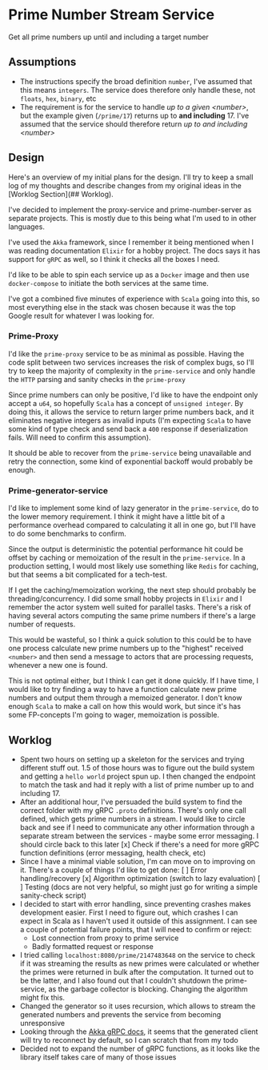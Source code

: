 # Prime Number Stream Service

Get all prime numbers up until and including a target number

## Assumptions

- The instructions specify the broad definition `number`, I've assumed that this means `integers`. The service does therefore only handle these, not `floats`, `hex`, `binary`, etc
- The requirement is for the service to handle *up to a given \<number\>*, but the example given (`/prime/17`) returns up to **and including** 17. I've assumed that the service should therefore return *up to and including \<number\>*

## Design

Here's an overview of my initial plans for the design. I'll try to keep a small log of my thoughts and describe changes from my original ideas in the [Worklog Section](## Worklog).

I've decided to implement the proxy-service and prime-number-server as separate projects. This is mostly due to this being what I'm used to in other languages.

I've used the `Akka` framework, since I remember it being mentioned when I was reading documentation `Elixir` for a hobby project. The docs says it has support for `gRPC` as well, so I think it checks all the boxes I need.

I'd like to be able to spin each service up as a `Docker` image and then use `docker-compose` to initiate the both services at the same time.

I've got a combined five minutes of experience with `Scala` going into this, so most everything else in the stack was chosen because it was the top Google result for whatever I was looking for.

### Prime-Proxy

I'd like the `prime-proxy` service to be as minimal as possible. Having the code split between two services increases the risk of complex bugs, so I'll try to keep the majority of complexity in the `prime-service` and only handle the `HTTP` parsing and sanity checks in the `prime-proxy`

Since prime numbers can only be positive, I'd like to have the endpoint only accept a `u64`, so hopefully `Scala` has a concept of `unsigned integer`. By doing this, it allows the service to return larger prime numbers back, and it eliminates negative integers as invalid inputs (I'm expecting `Scala` to have some kind of type check and send back a `400` response if deserialization fails. Will need to confirm this assumption).

It should be able to recover from the `prime-service` being unavailable and retry the connection, some kind of exponential backoff would probably be enough.

### Prime-generator-service

I'd like to implement some kind of lazy generator in the `prime-service`, do to the lower memory requirement. I think it might have a little bit of a performance overhead compared to calculating it all in one go, but I'll have to do some benchmarks to confirm.

Since the output is deterministic the potential performance hit could be offset by caching or memoization of the result in the `prime-service`. In a production setting, I would most likely use something like `Redis` for caching, but that seems a bit complicated for a tech-test.

If I get the caching/memoization working, the next step should probably be threading/concurrency. I did some small hobby projects in `Elixir` and I remember the actor system well suited for parallel tasks. There's a risk of having several actors computing the same prime numbers if there's a large number of requests.

This would be wasteful, so I think a quick solution to this could be to have one process calculate new prime numbers up to the "highest" received `<number>` and then send a message to actors that are processing requests, whenever a new one is found.

This is not optimal either, but I think I can get it done quickly. If I have time, I would like to try finding a way to have a function calculate new prime numbers and output them through a memoized generator. I don't know enough `Scala` to make a call on how this would work, but since it's has some FP-concepts I'm going to wager, memoization is possible.

## Worklog

- Spent two hours on setting up a skeleton for the services and trying different stuff out. 1.5 of those hours was to figure out the build system and getting a `hello world` project spun up. I then changed the endpoint to match the task and had it reply with a list of prime number up to and including 17.
- After an additional hour, I've persuaded the build system to find the correct folder with my gRPC `.proto` definitions. There's only one call defined, which gets prime numbers in a stream. I would like to circle back and see if I need to communicate any other information through a separate stream between the services - maybe some error messaging. I should circle back to this later
[x] Check if there's a need for more gRPC function definitions (error messaging, health check, etc)
- Since I have a minimal viable solution, I'm can move on to improving on it. There's a couple of things I'd like to get done:
    [ ] Error handling/recovery
    [x] Algorithm optimization (switch to lazy evaluation)
    [ ] Testing (docs are not very helpful, so might just go for writing a simple sanity-check script)
- I decided to start with error handling, since preventing crashes makes development easier. First I need to figure out, which crashes I can expect in Scala as I haven't used it outside of this assignment. I can see a couple of potential failure points, that I will need to confirm or reject:
  - Lost connection from proxy to prime service
  - Badly formatted request or response
- I tried calling `localhost:8080/prime/2147483648` on the service to check if it was streaming the results as new primes were calculated or whether the primes were returned in bulk after the computation. It turned out to be the latter, and I also found out that I couldn't shutdown the prime-service, as the garbage collector is blocking. Changing the algorithm might fix this.
- Changed the generator so it uses recursion, which allows to stream the generated numbers and prevents the service from becoming unresponsive
- Looking through the [Akka gRPC docs](https://doc.akka.io/docs/akka-grpc/current/client/details.html), it seems that the generated client will try to reconnect by default, so I can scratch that from my todo
- Decided not to expand the number of gRPC functions, as it looks like the library itself takes care of many of those issues
